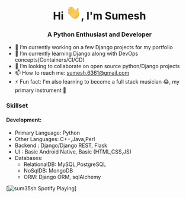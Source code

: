 <h1 align="center">Hi <img src="https://raw.githubusercontent.com/ABSphreak/ABSphreak/master/gifs/Hi.gif" width="40px" />, I'm Sumesh</h1>
<h3 align="center">A Python Enthusiast and Developer</h3>


- 🔭 I’m currently working on a few Django projects for my portfolio 
- 🌱 I’m currently learning Django along with DevOps concepts(Containers/CI/CD)
- 👯 I’m looking to collaborate on open source python/Django projects 
- 📫 How to reach me: sumesh.6361@gmail.com
- ⚡ Fun fact: I'm also learning to become a full stack musician 😂, my primary instrument 🎸

<h3>Skillset</h3>
<h4>Development:</h4>
<ul>
  <li>Primary Language: Python</li>
  <li>Other Languages: C++,Java,Perl
  <li>Backend : Django/Django REST, Flask
  <li>UI : Basic Android Native, Basic (HTML,CSS,JS)
  <li>Databases:
    <ul>
    <li>RelationalDB: MySQL,PostgreSQL
    <li>NoSqlDB: MongoDB
    <li>ORM: Django ORM, sqlAlchemy
    </ul>
</ul>
[<img src="https://novatorem-nine-chi.vercel.app/api/spotify-playing" alt="sum35sh Spotify Playing" width="350" />]
